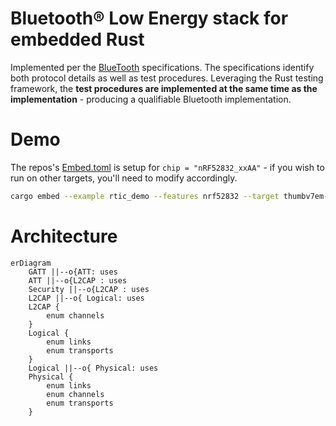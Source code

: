 Bluetooth® Low Energy stack for embedded Rust
================================================================================
Implemented per the [BlueTooth](https://www.bluetooth.com/specifications/specs/)
specifications. The specifications identify both protocol details as well as
test procedures. Leveraging the Rust testing framework, the **test procedures are
implemented at the same time as the implementation** - producing a qualifiable
Bluetooth implementation.

Demo
================================================================================
The repos's [Embed.toml](Embed.toml) is setup for `chip = "nRF52832_xxAA"` - if
you wish to run on other targets, you'll need to modify accordingly.

```sh
cargo embed --example rtic_demo --features nrf52832 --target thumbv7em-none-eabihf
```

Architecture
================================================================================
```mermaid
erDiagram
    GATT ||--o{ATT: uses
    ATT ||--o{L2CAP : uses
    Security ||--o{L2CAP : uses
    L2CAP ||--o{ Logical: uses
    L2CAP {
        enum channels
    }
    Logical {
        enum links
        enum transports
    }
    Logical ||--o{ Physical: uses
    Physical {
        enum links
        enum channels
        enum transports
    }
```










